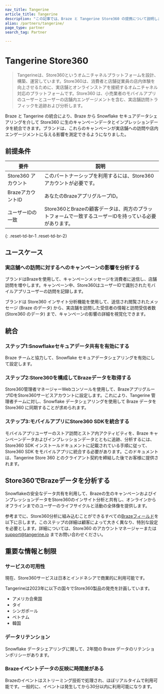 ```yaml
---
nav_title: Tangerine
article_title: Tangerine
description: "この記事では、Braze と Tangerine Store360 の提携について説明します。Tangerine Store360 は、物理店舗とオンライン店舗を接続し、消費者と店舗従業員に優れた店内体験を提供するオムニチャネルプラットフォームです。この統合により、Snowflake セキュアデータシェアリングを介して Store360 で Braze で生のキャンペーンデータとインプレッションデータが利用可能になります。ブランドは、ストアエンゲージメントとストアトラフィックにおける各自のキャンペーンの影響を測定できます。"
alias: /partners/tangerine/
page_type: partner
search_tag: Partner

---
```


# Tangerine Store360

> Tangerineは、Store360というオムニチャネルプラットフォームを設計、構築、運営しています。Store360は、消費者と店舗従業員の店内体験を向上させるために、実店舗とオンラインストアを接続するオムニチャネル対応のプラットフォームです。Store360 は、小売業者のモバイルアプリのユーザーとユーザーの店舗内エンゲージメントを含む、実店舗訪問トラフィックを追跡および分析します。

Braze と Tangerine の統合により、Braze から Snowflake セキュアデータシェアリングを介して Store360 に生のキャンペーンデータとインプレッションデータを統合できます。ブランドは、これらのキャンペーンが実店舗への訪問や店内エンゲージメントに与える影響を測定できるようになりました。

## 前提条件

| 要件 | 説明 |
| ----------- | ----------- |
| Store360 アカウント | このパートナーシップを利用するには、Store360アカウントが必要です。 |
| BrazeアカウントID | あなたのBrazeアプリグループID。 |
| ユーザーIDの一致 | Store360とBrazeの顧客データは、両方のプラットフォームで一致するユーザーIDを持っている必要があります。 |
{: .reset-td-br-1 .reset-td-br-2}

## ユースケース

### 実店舗への訪問に対するへのキャンペーンの影響を分析する

ブランドはBrazeを使用して、キャンペーンメッセージを消費者に送信し、店舗訪問を増やします。キャンペーン中、Store360はユーザーIDで識別されたモバイルアプリユーザーの訪問を記録します。

ブランドは Store360 インサイト分析機能を使用して、送信され閲覧されたメッセージ (Braze のデータ) から、実店舗を訪問した受信者の情報と訪問受信者数 (Store360 のデータ) まで、キャンペーンの影響の詳細を視覚化できます。

## 統合

### ステップ1:Snowflakeセキュアデータ共有を有効にする

Braze チームと協力して、Snowflake セキュアデータシェアリングを有効にして設定します。

### ステップ2:Store360を構成してBrazeデータを取得する

Store360管理者マネージャーWebコンソールを使用して、BrazeアプリグループIDをStore360サービスアカウントに設定します。これにより、Tangerine 管理者チームに対し、Snowflake データシェアリングを使用して Braze データを Store360 に同期することが求められます。

### ステップ3:モバイルアプリにStore360 SDKを統合する

モバイルアプリユーザーのストア訪問とストア内アクティビティを、Braze キャンペーンデータおよびインプレッションデータとともに追跡、分析するには、Store360 SDK インストールドキュメントに記載されている手順に従って、Store360 SDK をモバイルアプリに統合する必要があります。このドキュメントは、Tangerine Store 360 とのクライアント契約を締結した後でお客様に提供されます。

## Store360でBrazeデータを分析する

Snowflakeの安全なデータ共有を利用して、Brazeの生のキャンペーンおよびインプレッションデータをStore360のインサイト分析と共有し、オンラインからオフラインまでのユーザーのライフサイクルと活動の全体像を提供します。

参考までに、Store360分析に組み込むことができるすべての[Brazeフィールド](https://www.braze.com/docs/assets/download_file/data-sharing-raw-table-schemas.txt?ffbc5f5ca7092bc9ae26268aa0e711df)を以下に示します。このステップの詳細は顧客によって大きく異なり、特別な設定を必要とします。詳細については、Store360 のアカウントマネージャーまたは support@tangerine.io までお問い合わせください。

## 重要な情報と制限

### サービスの可用性

現在、Store360サービスは日本とインドネシアで商業的に利用可能です。

Tangerineは2023年に以下の国々でStore360製品の発売を計画しています。
- アメリカ合衆国
- タイ
- シンガポール
- ベトナム
- 韓国

### データリテンション

Snowflake データシェアリングに関して、2年間の Braze データのリテンションポリシーがあります。

### Brazeイベントデータの反映に時間差がある

Brazeのイベントはストリーミング技術で処理され、ほぼリアルタイムで利用可能です。一般的に、イベントは発生してから30分以内に利用可能になります。
